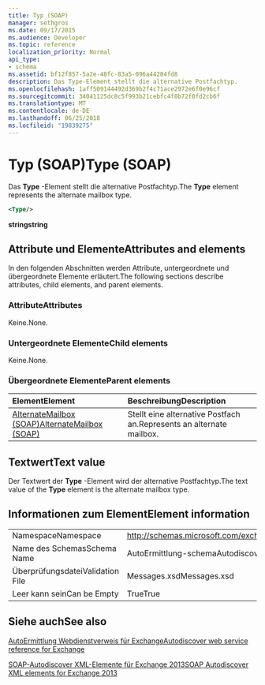 ```yaml
---
title: Typ (SOAP)
manager: sethgros
ms.date: 09/17/2015
ms.audience: Developer
ms.topic: reference
localization_priority: Normal
api_type:
- schema
ms.assetid: bf12f857-5a2e-48fc-83a5-096a44204fd8
description: Das Type-Element stellt die alternative Postfachtyp.
ms.openlocfilehash: 1aff509144492d369b2f4c71ace2972e6f0e96cf
ms.sourcegitcommit: 34041125dc8c5f993b21cebfc4f8b72f0fd2cb6f
ms.translationtype: MT
ms.contentlocale: de-DE
ms.lasthandoff: 06/25/2018
ms.locfileid: "19839275"
---
```

# <a name="type-soap"></a><span data-ttu-id="f35c1-103">Typ (SOAP)</span><span class="sxs-lookup"><span data-stu-id="f35c1-103">Type (SOAP)</span></span>

<span data-ttu-id="f35c1-104">Das **Type** -Element stellt die alternative Postfachtyp.</span><span class="sxs-lookup"><span data-stu-id="f35c1-104">The **Type** element represents the alternate mailbox type.</span></span> 
  
```XML
<Type/>
```

 <span data-ttu-id="f35c1-105">**string**</span><span class="sxs-lookup"><span data-stu-id="f35c1-105">**string**</span></span>
## <a name="attributes-and-elements"></a><span data-ttu-id="f35c1-106">Attribute und Elemente</span><span class="sxs-lookup"><span data-stu-id="f35c1-106">Attributes and elements</span></span>

<span data-ttu-id="f35c1-107">In den folgenden Abschnitten werden Attribute, untergeordnete und übergeordnete Elemente erläutert.</span><span class="sxs-lookup"><span data-stu-id="f35c1-107">The following sections describe attributes, child elements, and parent elements.</span></span>
  
### <a name="attributes"></a><span data-ttu-id="f35c1-108">Attribute</span><span class="sxs-lookup"><span data-stu-id="f35c1-108">Attributes</span></span>

<span data-ttu-id="f35c1-109">Keine.</span><span class="sxs-lookup"><span data-stu-id="f35c1-109">None.</span></span>
  
### <a name="child-elements"></a><span data-ttu-id="f35c1-110">Untergeordnete Elemente</span><span class="sxs-lookup"><span data-stu-id="f35c1-110">Child elements</span></span>

<span data-ttu-id="f35c1-111">Keine.</span><span class="sxs-lookup"><span data-stu-id="f35c1-111">None.</span></span>
  
### <a name="parent-elements"></a><span data-ttu-id="f35c1-112">Übergeordnete Elemente</span><span class="sxs-lookup"><span data-stu-id="f35c1-112">Parent elements</span></span>

|<span data-ttu-id="f35c1-113">**Element**</span><span class="sxs-lookup"><span data-stu-id="f35c1-113">**Element**</span></span>|<span data-ttu-id="f35c1-114">**Beschreibung**</span><span class="sxs-lookup"><span data-stu-id="f35c1-114">**Description**</span></span>|
|:-----|:-----|
|[<span data-ttu-id="f35c1-115">AlternateMailbox (SOAP)</span><span class="sxs-lookup"><span data-stu-id="f35c1-115">AlternateMailbox (SOAP)</span></span>](alternatemailbox-soap.md) <br/> |<span data-ttu-id="f35c1-116">Stellt eine alternative Postfach an.</span><span class="sxs-lookup"><span data-stu-id="f35c1-116">Represents an alternate mailbox.</span></span>  <br/> |
   
## <a name="text-value"></a><span data-ttu-id="f35c1-117">Textwert</span><span class="sxs-lookup"><span data-stu-id="f35c1-117">Text value</span></span>

<span data-ttu-id="f35c1-118">Der Textwert der **Type** -Element wird der alternative Postfachtyp.</span><span class="sxs-lookup"><span data-stu-id="f35c1-118">The text value of the **Type** element is the alternate mailbox type.</span></span> 
  
## <a name="element-information"></a><span data-ttu-id="f35c1-119">Informationen zum Element</span><span class="sxs-lookup"><span data-stu-id="f35c1-119">Element information</span></span>

|||
|:-----|:-----|
|<span data-ttu-id="f35c1-120">Namespace</span><span class="sxs-lookup"><span data-stu-id="f35c1-120">Namespace</span></span>  <br/> |http://schemas.microsoft.com/exchange/2010/Autodiscover  <br/> |
|<span data-ttu-id="f35c1-121">Name des Schemas</span><span class="sxs-lookup"><span data-stu-id="f35c1-121">Schema Name</span></span>  <br/> |<span data-ttu-id="f35c1-122">AutoErmittlung-schema</span><span class="sxs-lookup"><span data-stu-id="f35c1-122">Autodiscover schema</span></span>  <br/> |
|<span data-ttu-id="f35c1-123">Überprüfungsdatei</span><span class="sxs-lookup"><span data-stu-id="f35c1-123">Validation File</span></span>  <br/> |<span data-ttu-id="f35c1-124">Messages.xsd</span><span class="sxs-lookup"><span data-stu-id="f35c1-124">Messages.xsd</span></span>  <br/> |
|<span data-ttu-id="f35c1-125">Leer kann sein</span><span class="sxs-lookup"><span data-stu-id="f35c1-125">Can be Empty</span></span>  <br/> |<span data-ttu-id="f35c1-126">True</span><span class="sxs-lookup"><span data-stu-id="f35c1-126">True</span></span>  <br/> |
   
## <a name="see-also"></a><span data-ttu-id="f35c1-127">Siehe auch</span><span class="sxs-lookup"><span data-stu-id="f35c1-127">See also</span></span>



[<span data-ttu-id="f35c1-128">AutoErmittlung Webdienstverweis für Exchange</span><span class="sxs-lookup"><span data-stu-id="f35c1-128">Autodiscover web service reference for Exchange</span></span>](autodiscover-web-service-reference-for-exchange.md)
  
[<span data-ttu-id="f35c1-129">SOAP-Autodiscover XML-Elemente für Exchange 2013</span><span class="sxs-lookup"><span data-stu-id="f35c1-129">SOAP Autodiscover XML elements for Exchange 2013</span></span>](soap-autodiscover-xml-elements-for-exchange-2013.md)

